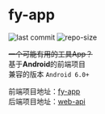 # fy-app
![last commit](https://img.shields.io/github/last-commit/VarleyT/fy-app)
![repo-size](https://img.shields.io/github/repo-size/VarleyT/fy-app)

~~一个可能有用的工具App？~~  
基于**Android**的前端项目  
兼容的版本 `Android 6.0+`


前端项目地址：[fy-app](https://github.com/VarleyT/fy-app)  
后端项目地址：[web-api](https://github.com/VarleyT/Web-api)  
